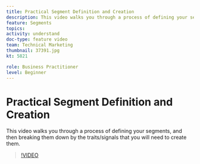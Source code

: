 ```yaml
---
title: Practical Segment Definition and Creation
description: This video walks you through a process of defining your segments, and then breaking them down by the traits/signals that you will need to create them.
feature: Segments
topics: 
activity: understand
doc-type: feature video
team: Technical Marketing
thumbnail: 37391.jpg
kt: 5821

role: Business Practitioner
level: Beginner
---
```


# Practical Segment Definition and Creation

This video walks you through a process of defining your segments, and then breaking them down by the traits/signals that you will need to create them.

>[!VIDEO](https://video.tv.adobe.com/v/37391/?quality=12&learn=on)
